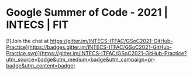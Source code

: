 # Google Summer of Code - 2021 | INTECS | FIT

[![Join the chat at https://gitter.im/INTECS-ITFAC/GSoC2021-GitHub-Practice](https://badges.gitter.im/INTECS-ITFAC/GSoC2021-GitHub-Practice.svg)](https://gitter.im/INTECS-ITFAC/GSoC2021-GitHub-Practice?utm_source=badge&utm_medium=badge&utm_campaign=pr-badge&utm_content=badge)
